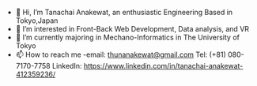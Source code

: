 - 👋 Hi, I’m Tanachai Anakewat, an enthusiastic Engineering Based in Tokyo,Japan
- 👀 I’m interested in Front-Back Web Development, Data analysis, and VR
- 🌱 I’m currently majoring in Mechano-Informatics in The University of Tokyo
- 📫 How to reach me
-email: thunanakewat@gmail.com
Tel: (+81) 080-7170-7758
LinkedIn: https://www.linkedin.com/in/tanachai-anakewat-412359236/

<!---
TanachaiAnakewat/TanachaiAnakewat is a ✨ special ✨ repository because its `README.md` (this file) appears on your GitHub profile.
You can click the Preview link to take a look at your changes.
--->
